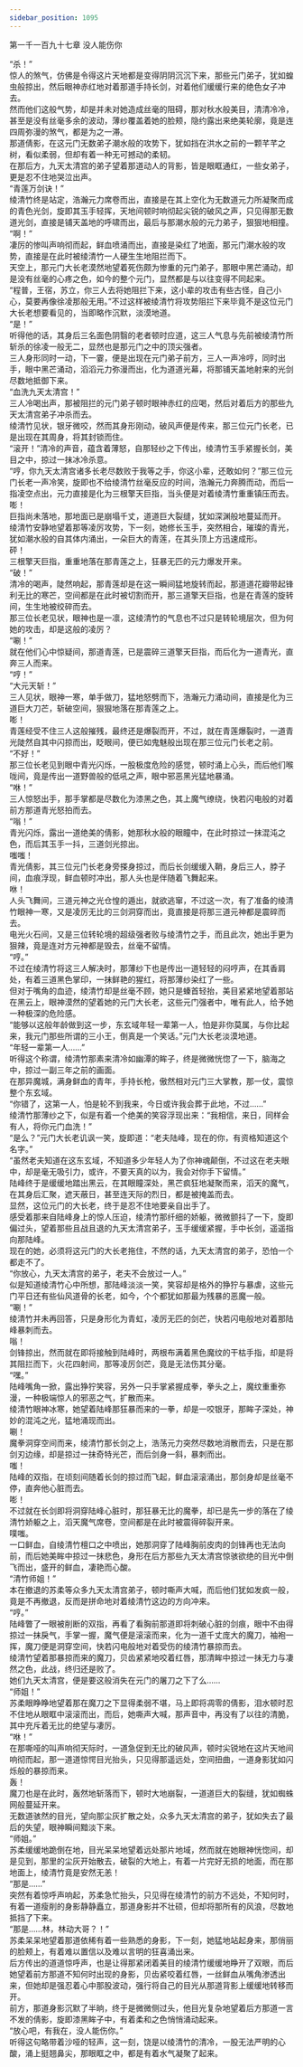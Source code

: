 ```yaml
---
sidebar_position: 1095
---
```

 第一千一百九十七章 没人能伤你


“杀！”  
惊人的煞气，仿佛是令得这片天地都是变得阴阴沉沉下来，那些元门弟子，犹如蝗虫般掠出，然后眼神赤红地对着那道手持长剑，对着他们缓缓行来的绝色女子冲去。  
然而他们这般气势，却是并未对她造成丝毫的阻碍，那对秋水般美目，清清冷冷，甚至是没有丝毫多余的波动，薄纱覆盖着她的脸颊，隐约露出来绝美轮廓，竟是连四周弥漫的煞气，都是为之一滞。  
那道倩影，在这元门无数弟子潮水般的攻势下，犹如挡在洪水之前的一颗芊芊之树，看似柔弱，但却有着一种无可撼动的柔韧。  
在那后方，九天太清宫的弟子望着那道动人的背影，皆是眼眶通红，一些女弟子，更是忍不住地哭泣出声。  
“青莲万剑诀！”  
绫清竹终是站定，浩瀚元力席卷而出，直接是在其上空化为无数道元力所凝聚而成的青色光剑，旋即其玉手轻挥，天地间顿时响彻起尖锐的破风之声，只见得那无数道光剑，直接是铺天盖地的呼啸而出，最后与那潮水般的元力弟子，狠狠地相撞。  
“啊！”  
凄厉的惨叫声响彻而起，鲜血喷涌而出，直接是染红了地面，那元门潮水般的攻势，直接是在此时被绫清竹一人硬生生地阻拦而下。  
天空上，那元门大长老漠然地望着死伤颇为惨重的元门弟子，那眼中黑芒涌动，却是没有丝毫的心疼之色，如今的整个元门，显然都是与以往变得不同起来。  
“程普，王宿，苏立，你三人去将她阻拦下来，这小辈的攻击有些古怪，自己小心，莫要再像徐凌那般无用。”不过这样被绫清竹将攻势阻拦下来毕竟不是这位元门大长老想要看见的，当即略作沉默，淡漠地道。  
“是！”  
听得他的话，其身后三名面色阴翳的老者顿时应道，这三人气息与先前被绫清竹所斩杀的徐凌一般无二，显然也是那元门之中的顶尖强者。  
三人身形同时一动，下一霎，便是出现在元门弟子前方，三人一声冷哼，同时出手，眼中黑芒涌动，滔滔元力弥漫而出，化为道道光幕，将那铺天盖地射来的光剑尽数地抵御下来。  
“血洗九天太清宫！”  
三人冷喝出声，那被阻拦的元门弟子顿时眼神赤红的应喝，然后对着后方的那些九天太清宫弟子冲杀而去。  
绫清竹见状，银牙微咬，然而其身形刚动，破风声便是传来，那三位元门长老，已是出现在其周身，将其封锁而住。  
“滚开！”清冷的声音，蕴含着薄怒，自那轻纱之下传出，绫清竹玉手紧握长剑，美目之中，掠过一抹冰冷杀意。  
“哼，你九天太清宫诸多长老尽数败于我等之手，你这小辈，还敢如何？”那三位元门长老一声冷笑，旋即也不给绫清竹丝毫反应的时间，浩瀚元力奔腾而动，而后一指凌空点出，元力直接是化为三根擎天巨指，当头便是对着绫清竹重重镇压而去。  
嘭！  
巨指尚未落地，那地面已是崩塌千丈，道道巨大裂缝，犹如深渊般地蔓延而开。  
绫清竹安静地望着那等凌厉攻势，下一刻，她修长玉手，突然相合，璀璨的青光，犹如潮水般的自其体内涌出，一朵巨大的青莲，在其头顶上方迅速成形。  
砰！  
三根擎天巨指，重重地落在那青莲之上，狂暴无匹的元力爆发开来。  
“破！”  
清冷的喝声，陡然响起，那青莲却是在这一瞬间猛地旋转而起，那道道花瓣带起锋利无比的寒芒，空间都是在此时被切割而开，那三道擎天巨指，也是在青莲的旋转间，生生地被绞碎而去。  
那三位长老见状，眼神也是一凛，这绫清竹的气息也不过只是转轮境层次，但为何她的攻击，却是这般的凌厉？  
“唰！”  
就在他们心中惊疑间，那道青莲，已是震碎三道擎天巨指，而后化为一道青光，直奔三人而来。  
“哼！”  
“大元天斩！”  
三人见状，眼神一寒，单手做刀，猛地怒劈而下，浩瀚元力涌动间，直接是化为三道巨大刀芒，斩破空间，狠狠地落在那青莲之上。  
嘭！  
青莲经受不住三人这般摧残，最终还是爆裂而开，不过，就在青莲爆裂时，一道青光陡然自其中闪掠而出，眨眼间，便已如鬼魅般出现在那三位元门长老之前。  
“不好！”  
那三位长老见到眼中青光闪烁，一股极度危险的感觉，顿时涌上心头，而后他们喉咙间，竟是传出一道野兽般的低吼之声，眼中邪恶黑光猛地暴涌。  
“咻！”  
三人惊怒出手，那手掌都是尽数化为漆黑之色，其上魔气缭绕，快若闪电般的对着前方那道青光怒拍而去。  
“嗡！”  
青光闪烁，露出一道绝美的倩影，她那秋水般的眼瞳中，在此时掠过一抹混沌之色，而后其玉手一抖，三道剑光掠出。  
嗤嗤！  
青光倩影，其三位元门长老身旁搽身掠过，而后长剑缓缓入鞘，身后三人，脖子间，血痕浮现，鲜血顿时冲出，那人头也是伴随着飞舞起来。  
咻！  
人头飞舞间，三道元神之光仓惶的遁出，就欲逃窜，不过这一次，有了准备的绫清竹眼神一寒，又是凌厉无比的三剑洞穿而出，竟直接是将那三道元神都是震碎而去。  
电光火石间，又是三位转轮境的超级强者败与绫清竹之手，而且此次，她出手更为狠辣，竟是连对方元神都是毁去，丝毫不留情。  
“哼。”  
不过在绫清竹将这三人解决时，那薄纱下也是传出一道轻轻的闷哼声，在其香肩处，有着三道黑色掌印，一抹鲜艳的猩红，将那薄纱染红了一些。  
但对于嘴角的血迹，绫清竹却是丝毫不顾，她只是螓首轻抬，美目紧紧地望着那站在黑云上，眼神漠然的望着她的元门大长老，这些元门强者中，唯有此人，给予她一种极深的危险感。  
“能够以这般年龄做到这一步，东玄域年轻一辈第一人，怕是非你莫属，与你比起来，我元门那些所谓的三小王，倒真是一个笑话。”元门大长老淡漠地道。  
“年轻一辈第一人……”  
听得这个称谓，绫清竹那素来清冷如幽潭的眸子，终是微微恍惚了一下，脑海之中，掠过一副三年之前的画面。  
在那异魔城，满身鲜血的青年，手持长枪，傲然相对元门三大掌教，那一仗，震惊整个东玄域。  
“你错了，这第一人，怕是轮不到我来，今日或许我会葬于此地，不过……”  
绫清竹那薄纱之下，似是有着一个绝美的笑容浮现出来：“我相信，来日，同样会有人，将你元门血洗！”  
“是么？”元门大长老讥讽一笑，旋即道：“老夫陆峰，现在的你，有资格知道这个名字。”  
“虽然老夫知道在这东玄域，不知道多少年轻人为了你神魂颠倒，不过这在老夫眼中，却是毫无吸引力，或许，不要天真的以为，我会对你手下留情。”  
陆峰终于是缓缓地踏出黑云，在其眼瞳深处，黑芒疯狂地凝聚而来，滔天的魔气，在其身后汇聚，遮天蔽日，甚至连天际的烈日，都是被掩盖而去。  
显然，这位元门的大长老，终于是忍不住地要亲自出手了。  
感受着那来自陆峰身上的惊人压迫，绫清竹那纤细的娇躯，微微颤抖了一下，旋即偏过头，望着那些且战且退的九天太清宫弟子，玉手缓缓紧握，手中长剑，遥遥指向那陆峰。  
现在的她，必须将这元门的大长老拖住，不然的话，九天太清宫的弟子，恐怕一个都走不了。  
“你放心，九天太清宫的弟子，老夫不会放过一人。”  
似是知道绫清竹心中所想，那陆峰淡淡一笑，笑容却是格外的狰狞与暴虐，这些元门平日还有些仙风道骨的长老，如今，个个都犹如那最为残暴的恶魔一般。  
“唰！”  
绫清竹并未再回答，只是身形化为青虹，凌厉无匹的剑芒，快若闪电般地对着那陆峰暴刺而去。  
嗡！  
剑锋掠出，然而就在即将接触到陆峰时，两根布满着黑色魔纹的干枯手指，却是将其阻拦而下，火花四射间，那等凌厉剑芒，竟是无法伤其分毫。  
“嘿。”  
陆峰嘴角一掀，露出狰狞笑容，另外一只手掌紧握成拳，拳头之上，魔纹重重弥漫，一种极端惊人的邪恶之气，扩散而来。  
绫清竹眼神冰寒，她望着陆峰那狂暴而来的一拳，却是一咬银牙，那眸子深处，神妙的混沌之光，猛地涌现而出。  
唰！  
魔拳洞穿空间而来，绫清竹那长剑之上，浩荡元力突然尽数地消散而去，只是在那剑刃边缘，却是掠过一抹奇特光芒，而后剑身一斜，暴刺而出。  
嗤！  
陆峰的双指，在顷刻间随着长剑的掠过而飞起，鲜血滚滚涌出，那剑身却是丝毫不停，直奔他心脏而去。  
嘭！  
不过就在长剑即将洞穿陆峰心脏时，那狂暴无比的魔拳，却已是先一步的落在了绫清竹娇躯之上，滔天魔气席卷，空间都是在此时被震得碎裂开来。  
噗嗤。  
一口鲜血，自绫清竹檀口之中喷出，她那洞穿了陆峰胸前皮肉的剑锋再也无法向前，而后她美眸中掠过一抹悲色，身形在后方那些九天太清宫惊骇欲绝的目光中倒飞而出，盛开的鲜血，凄艳而心酸。  
“清竹师姐！”  
本在撤退的苏柔等众多九天太清宫弟子，顿时嘶声大喊，而后他们犹如发疯一般，竟是不再撤退，反而是拼命地对着绫清竹这边的方向冲来。  
“哼。”  
陆峰瞥了一眼被削断的双指，再看了看胸前那道即将刺破心脏的剑痕，眼中不由得掠过一抹戾气，手掌一握，魔气便是滚滚而来，化为一道千丈庞大的魔刀，袖袍一挥，魔刀便是洞穿空间，快若闪电般地对着受伤的绫清竹暴掠而去。  
绫清竹望着那暴掠而来的魔刀，贝齿紧紧地咬着红唇，那清眸中掠过一抹无力与凄然之色，此战，终归还是败了。  
她们九天太清宫，便是要这般消失在元门的屠刀之下了么……  
“师姐！”  
苏柔眼睁睁地望着那在魔刀之下显得柔弱不堪，马上即将凋零的倩影，泪水顿时忍不住地从眼眶中滚滚而出，而后，她嘶声大喊，那声音中，再没有了以往的清脆，其中充斥着无比的绝望与凄厉。  
“咻！”  
在那嘶哑的叫声响彻天际时，一道急促到无比的破风声，顿时尖锐地在这片天地间响彻而起，那一道道惊愕目光抬头，只见得那遥远处，空间扭曲，一道身影犹如闪烁般的暴掠而来。  
轰！  
魔刀也是在此时，轰然地斩落而下，顿时大地崩裂，一道道巨大的裂缝，犹如蜘蛛网般蔓延开来。  
无数道骇然的目光，望向那尘灰扩散之处，众多九天太清宫的弟子，犹如失去了最后的失望，眼神瞬间黯淡下来。  
“师姐。”  
苏柔缓缓地跪倒在地，目光呆呆地望着远处那片地域，然而就在她眼神恍惚间，却是见到，那里的尘灰开始散去，破裂的大地上，有着一片完好无损的地面，而在那地面上，绫清竹竟是安然无恙！  
“那是……”  
突然有着惊呼声响起，苏柔急忙抬头，只见得在绫清竹的前方不远处，不知何时，有着一道瘦削的身影静静矗立，那道身影并不壮硕，但却将那所有的风浪，尽数地抵挡了下来。  
“那是……林，林动大哥？！”  
苏柔呆呆地望着那道依稀有着一些熟悉的身影，下一刻，她猛地站起身来，那俏丽的脸颊上，有着难以置信以及难以言明的狂喜涌出来。  
后方传出的道道惊呼声，也是让得那紧闭着美目的绫清竹缓缓地睁开了双眼，而后她望着前方那道不知何时出现的身影，贝齿紧咬着红唇，一丝鲜血从嘴角渗透出来，但她却是强忍着心中那股波动，强行将自己的目光从那道背影上缓缓地转移而开。  
前方，那道身影沉默了半晌，终于是微微侧过头，他目光复杂地望着后方那道一言不发的倩影，旋即漆黑眸子中，有着柔和之色悄悄涌动起来。  
“放心吧，有我在，没人能伤你。”  
听得这句略带着沙哑的轻声，这一刻，饶是以绫清竹的清冷，一股无法严明的心酸，涌上挺翘鼻尖，那眼眶之中，都是有着水气凝聚了起来。  
  
  

